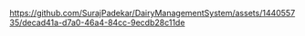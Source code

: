 

https://github.com/SurajPadekar/DairyManagementSystem/assets/144055735/decad41a-d7a0-46a4-84cc-9ecdb28c11de

